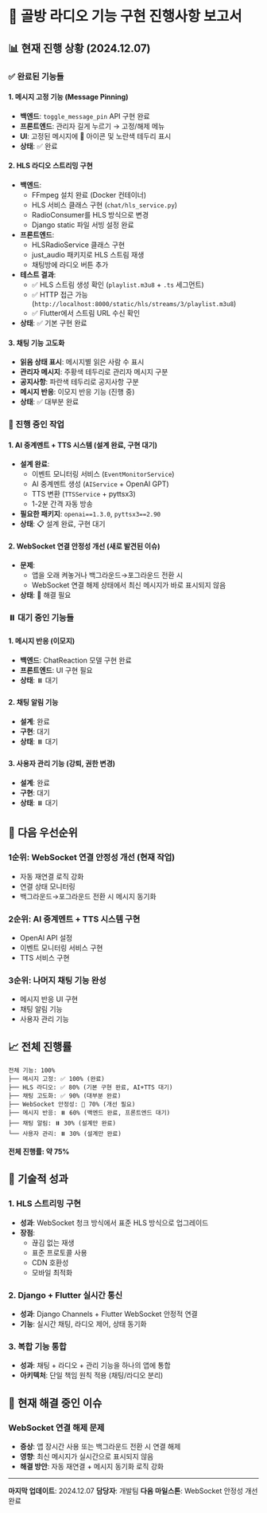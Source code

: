 # 🎵 골방 라디오 기능 구현 진행사항 보고서

## 📊 현재 진행 상황 (2024.12.07)

### ✅ 완료된 기능들

#### 1. 메시지 고정 기능 (Message Pinning)
- **백엔드**: `toggle_message_pin` API 구현 완료
- **프론트엔드**: 관리자 길게 누르기 → 고정/해제 메뉴
- **UI**: 고정된 메시지에 📌 아이콘 및 노란색 테두리 표시
- **상태**: ✅ 완료

#### 2. HLS 라디오 스트리밍 구현
- **백엔드**: 
  - FFmpeg 설치 완료 (Docker 컨테이너)
  - HLS 서비스 클래스 구현 (`chat/hls_service.py`)
  - RadioConsumer를 HLS 방식으로 변경
  - Django static 파일 서빙 설정 완료
- **프론트엔드**:
  - HLSRadioService 클래스 구현
  - just_audio 패키지로 HLS 스트림 재생
  - 채팅방에 라디오 버튼 추가
- **테스트 결과**: 
  - ✅ HLS 스트림 생성 확인 (`playlist.m3u8` + `.ts` 세그먼트)
  - ✅ HTTP 접근 가능 (`http://localhost:8000/static/hls/streams/3/playlist.m3u8`)
  - ✅ Flutter에서 스트림 URL 수신 확인
- **상태**: ✅ 기본 구현 완료

#### 3. 채팅 기능 고도화
- **읽음 상태 표시**: 메시지별 읽은 사람 수 표시
- **관리자 메시지**: 주황색 테두리로 관리자 메시지 구분
- **공지사항**: 파란색 테두리로 공지사항 구분
- **메시지 반응**: 이모지 반응 기능 (진행 중)
- **상태**: ✅ 대부분 완료

### 🔄 진행 중인 작업

#### 1. AI 중계멘트 + TTS 시스템 (설계 완료, 구현 대기)
- **설계 완료**:
  - 이벤트 모니터링 서비스 (`EventMonitorService`)
  - AI 중계멘트 생성 (`AIService` + OpenAI GPT)
  - TTS 변환 (`TTSService` + pyttsx3)
  - 1-2분 간격 자동 방송
- **필요한 패키지**: `openai==1.3.0`, `pyttsx3==2.90`
- **상태**: 📋 설계 완료, 구현 대기

#### 2. WebSocket 연결 안정성 개선 (새로 발견된 이슈)
- **문제**: 
  - 앱을 오래 켜놓거나 백그라운드→포그라운드 전환 시
  - WebSocket 연결 해제 상태에서 최신 메시지가 바로 표시되지 않음
- **상태**: 🔧 해결 필요

### ⏸️ 대기 중인 기능들

#### 1. 메시지 반응 (이모지)
- **백엔드**: ChatReaction 모델 구현 완료
- **프론트엔드**: UI 구현 필요
- **상태**: ⏸️ 대기

#### 2. 채팅 알림 기능
- **설계**: 완료
- **구현**: 대기
- **상태**: ⏸️ 대기

#### 3. 사용자 관리 기능 (강퇴, 권한 변경)
- **설계**: 완료
- **구현**: 대기
- **상태**: ⏸️ 대기

## 🎯 다음 우선순위

### 1순위: WebSocket 연결 안정성 개선 (현재 작업)
- 자동 재연결 로직 강화
- 연결 상태 모니터링
- 백그라운드→포그라운드 전환 시 메시지 동기화

### 2순위: AI 중계멘트 + TTS 시스템 구현
- OpenAI API 설정
- 이벤트 모니터링 서비스 구현
- TTS 서비스 구현

### 3순위: 나머지 채팅 기능 완성
- 메시지 반응 UI 구현
- 채팅 알림 기능
- 사용자 관리 기능

## 📈 전체 진행률

```
전체 기능: 100%
├── 메시지 고정: ✅ 100% (완료)
├── HLS 라디오: ✅ 80% (기본 구현 완료, AI+TTS 대기)
├── 채팅 고도화: ✅ 90% (대부분 완료)
├── WebSocket 안정성: 🔧 70% (개선 필요)
├── 메시지 반응: ⏸️ 60% (백엔드 완료, 프론트엔드 대기)
├── 채팅 알림: ⏸️ 30% (설계만 완료)
└── 사용자 관리: ⏸️ 30% (설계만 완료)
```

**전체 진행률: 약 75%**

## 🚀 기술적 성과

### 1. HLS 스트리밍 구현
- **성과**: WebSocket 청크 방식에서 표준 HLS 방식으로 업그레이드
- **장점**: 
  - 끊김 없는 재생
  - 표준 프로토콜 사용
  - CDN 호환성
  - 모바일 최적화

### 2. Django + Flutter 실시간 통신
- **성과**: Django Channels + Flutter WebSocket 안정적 연결
- **기능**: 실시간 채팅, 라디오 제어, 상태 동기화

### 3. 복합 기능 통합
- **성과**: 채팅 + 라디오 + 관리 기능을 하나의 앱에 통합
- **아키텍처**: 단일 책임 원칙 적용 (채팅/라디오 분리)

## 🔧 현재 해결 중인 이슈

### WebSocket 연결 해제 문제
- **증상**: 앱 장시간 사용 또는 백그라운드 전환 시 연결 해제
- **영향**: 최신 메시지가 실시간으로 표시되지 않음
- **해결 방안**: 자동 재연결 + 메시지 동기화 로직 강화

---

**마지막 업데이트**: 2024.12.07
**담당자**: 개발팀
**다음 마일스톤**: WebSocket 안정성 개선 완료
